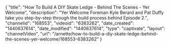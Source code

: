 {
    "title": "How To Build A DIY Skate Ledge - Behind The Scenes - Yer Welcome",
    "description": "Yer Welcome Foreman Kyle Berard and Pat Duffy take you step-by-step through the build process behind Episode 2.",
    "channelid": "168553",
    "videoid": "6383262",
    "date_created": "1440637614",
    "date_modified": "1440637614",
    "type": "captivate",
    "layout": "channelVideo",
    "url": "\/arnette\/how-to-build-a-diy-skate-ledge-behind-the-scenes-yer-welcome\/168553-6383262"
}